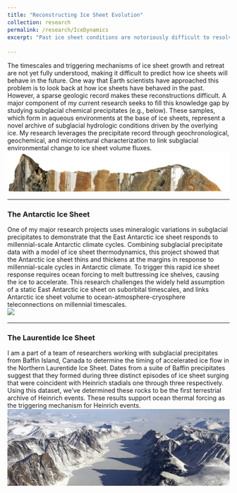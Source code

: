 ```yaml
---
title: "Reconstructing Ice Sheet Evolution"
collection: research
permalink: /research/IceDynamics
excerpt: "Past ice sheet conditions are notoriously difficult to resolve, as the most recent ice advance razes geologic records of previous glaciations. One of my research initiatives combines geochronological and geochemical characterization of subglacial precipitates to link changes in the basal environmental to ice sheet dynamics.<br/><img src='/images/TaylorValley.jpeg'>"

---
```

The timescales and triggering mechanisms of ice sheet growth and retreat are not yet fully understood, making it difficult to predict how ice sheets will behave in the future. One way that Earth scientists have approached this problem is to look back at how ice sheets have behaved in the past. However, a sparse geologic record makes these reconstructions difficult. A major component of my current research seeks to fill this knowledge gap by studying subglacial chemical precipitates (e.g., below). These samples, which form in aqueous environments at the base of ice sheets, represent a novel archive of subglacial hydrologic conditions driven by the overlying ice. My research leverages the precipitate record through geochronological, geochemical, and microtextural characterization to link subglacial environmental change to ice sheet volume fluxes.<br/><img src='/images/MA113_slab_background.png'>

---
### The Antarctic Ice Sheet
One of my major research projects uses mineralogic variations in subglacial precipitates to demonstrate that the East Antarctic ice sheet responds to 
millennial-scale Antarctic climate cycles. Combining subglacial precipitate data with a model of ice sheet thermodynamics, this project showed that the Antarctic 
ice sheet thins and thickens at the margins in response to millennial-scale cycles in Antarctic climate.  To trigger this rapid ice sheet response requires ocean 
forcing to melt buttressing ice shelves, causing the ice to accelerate. This research challenges the widely held assumption of a static East Antarctic ice sheet on suborbital timescales, and links Antarctic ice sheet volume to ocean-atmosphere-cryosphere teleconnections on millennial timescales.<br/><img src='/
images/RossIceShelf.jpeg'>

---
### The Laurentide Ice Sheet
I am a part of a team of researchers working with subglacial precipitates from Baffin Island, Canada to determine the timing of accelerated ice flow in the 
Northern Laurentide Ice Sheet. Dates from a suite of Baffin precipitates suggest that they formed during three distinct episodes of ice sheet surging that were coincident with Heinrich stadials one through three respectively. Using this dataset, we’ve determined these rocks to be the first terrestrial archive of Heinrich events. These results support ocean thermal forcing as the triggering mechanism for Heinrich events.<br/><img src='/images/Baffin_ice.jpeg'>

